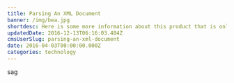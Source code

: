 ```yaml
---
title: Parsing An XML Document
banner: /img/bea.jpg
shortdesc: Here is some more information about this product that is only revealed once clicked on.
updatedDate: 2016-12-13T06:16:03.484Z
cmsUserSlug: parsing-an-xml-document
date: 2016-04-03T00:00:00.000Z
categories: technology
---
```


sag